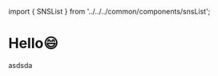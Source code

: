 import { SNSList } from '../../../common/components/snsList';

# Hello😄

asdsda

<br />

<SNSList />